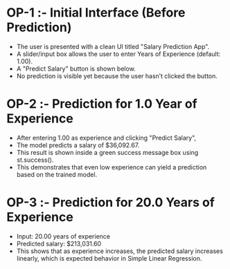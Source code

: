 # OP-1 :- Initial Interface (Before Prediction)
  - The user is presented with a clean UI titled "Salary Prediction App".
  - A slider/input box allows the user to enter Years of Experience (default: 1.00).
  - A "Predict Salary" button is shown below.
  - No prediction is visible yet because the user hasn’t clicked the button.

# OP-2 :-  Prediction for 1.0 Year of Experience
  - After entering 1.00 as experience and clicking "Predict Salary",
  - The model predicts a salary of $36,092.67.
  - This result is shown inside a green success message box using st.success().
  - This demonstrates that even low experience can yield a prediction based on the trained model.

# OP-3 :- Prediction for 20.0 Years of Experience
  - Input: 20.00 years of experience
  - Predicted salary: $213,031.60
  - This shows that as experience increases, the predicted salary increases linearly, which is expected behavior in Simple Linear Regression.










